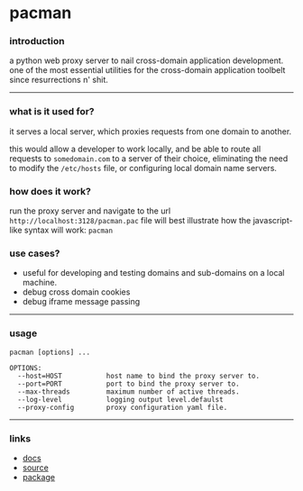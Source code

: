 pacman
======

### introduction

a python web proxy server to nail cross-domain application development.
one of the most essential utilities for the cross-domain application toolbelt
since resurrections n' shit.


-----


### what is it used for?

it serves a local server, which proxies requests from one domain to another.

this would allow a developer to work locally, and be able to route all requests
to `somedomain.com` to a server of their choice, eliminating the need to modify
the `/etc/hosts` file, or configuring local domain name servers.


### how does it work?
run the proxy server and navigate to the url `http://localhost:3128/pacman.pac`
file will best illustrate how the javascript-like syntax will work:
    `pacman`


### use cases?
- useful for developing and testing domains and sub-domains on a local machine.
- debug cross domain cookies
- debug iframe message passing


-----


### usage

    pacman [options] ...

    OPTIONS:
      --host=HOST           host name to bind the proxy server to.
      --port=PORT           port to bind the proxy server to.
      --max-threads         maximum number of active threads.
      --log-level           logging output level.defaulst
      --proxy-config        proxy configuration yaml file.


-----


### links

* [docs](http://gregorynicholas.github.io/pacman)
* [source](http://github.com/gregorynicholas/pacman)
* [package](http://packages.python.org/pacman)
